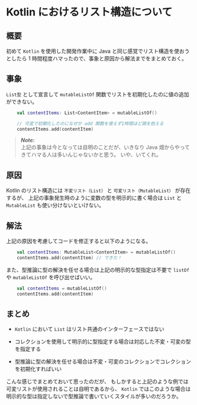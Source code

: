 # Kotlin におけるリスト構造について

## 概要

初めて `Kotlin` を使用した開発作業中に Java と同じ感覚でリスト構造を使おうとしたら 1 時間程度ハマったので、事象と原因から解法までをまとめておく。

## 事象

`List型` として宣言して `mutableListOf` 関数でリストを初期化したのに値の追加ができない。

```kotlin
    val contentItems: List<ContentItem> = mutableListOf()

    // 可変で初期化したのになぜか add 関数を使えず1時間ほど頭を抱える
    contentItems.add(contentItem)
```

> **_Note:_**</br>
> 上記の事象は今となっては自明のことだが、いきなり Java 畑からやってきてハマる人は多いんじゃないかと思う。
> いや、いてくれ。

## 原因

Kotlin のリスト構造には `不変リスト（List）` と `可変リスト（MutableList）` が存在するが、
上記の事象発生時のように変数の型を明示的に書く場合は `List` と `MutableList` も使い分けないといけない。

## 解法

上記の原因を考慮してコードを修正すると以下のようになる。

```kotlin
    val contentItems: MutableList<ContentItem> = mutableListOf()
    contentItems.add(contentItem) // できた！
```

また、型推論に型の解決を任せる場合は上記の明示的な型指定は不要で `listOf` や `mutableListOf` を呼び出せばいい。

```kotlin
    val contentItems = mutableListOf()
    contentItems.add(contentItem)
```

## まとめ

- `Kotlin` において `List` はリスト共通のインターフェースではない

- コレクションを使用して明示的に型指定する場合は対応した不変・可変の型を指定する

- 型推論に型の解決を任せる場合は不変・可変のコレクションでコレクションを初期化すればいい

こんな感じでまとめておいて思ったのだが、
もしかすると上記のような例では可変リストが使用されることは自明であるから、
`Kotlin` ではこのような場合は明示的な型は指定しないで型推論で書いていくスタイルが多いのだろうか。
